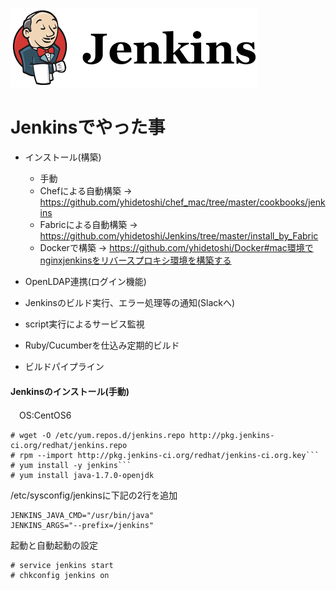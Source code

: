 ![Alt Text](https://github.com/yhidetoshi/Pictures/raw/master/Jenkins/jenkins-icon.png)


# Jenkinsでやった事

- インストール(構築)
  - 手動
  - Chefによる自動構築 -> https://github.com/yhidetoshi/chef_mac/tree/master/cookbooks/jenkins 
  - Fabricによる自動構築 -> https://github.com/yhidetoshi/Jenkins/tree/master/install_by_Fabric
  - Dockerで構築 -> https://github.com/yhidetoshi/Docker#mac環境でnginxjenkinsをリバースプロキシ環境を構築する

- OpenLDAP連携(ログイン機能)
- Jenkinsのビルド実行、エラー処理等の通知(Slackへ)
- script実行によるサービス監視
- Ruby/Cucumberを仕込み定期的ビルド
- ビルドパイプライン

#### Jenkinsのインストール(手動)

　OS:CentOS6
```
# wget -O /etc/yum.repos.d/jenkins.repo http://pkg.jenkins-ci.org/redhat/jenkins.repo
# rpm --import http://pkg.jenkins-ci.org/redhat/jenkins-ci.org.key```
# yum install -y jenkins```
# yum install java-1.7.0-openjdk
```

/etc/sysconfig/jenkinsに下記の2行を追加
```
JENKINS_JAVA_CMD="/usr/bin/java"
JENKINS_ARGS="--prefix=/jenkins"
```
起動と自動起動の設定
```
# service jenkins start
# chkconfig jenkins on
```

